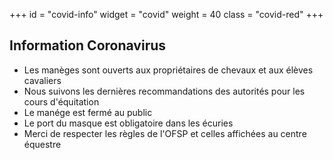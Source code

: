 +++
id = "covid-info"
widget = "covid"
weight = 40
class = "covid-red"
+++
## Information Coronavirus

- Les manèges sont ouverts aux propriétaires de chevaux et aux élèves cavaliers
- Nous suivons les dernières recommandations des autorités pour les cours d'équitation
- Le manége est fermé au public
- Le port du masque est obligatoire dans les écuries
- Merci de respecter les règles de l'OFSP et celles affichées au centre équestre
